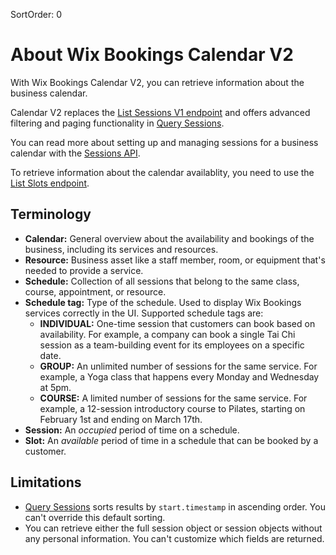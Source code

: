SortOrder: 0
# About Wix Bookings Calendar V2

With Wix Bookings Calendar V2, you can retrieve information about the business calendar. 

Calendar V2 replaces the [List Sessions V1 endpoint](https://dev.wix.com/api/rest/wix-bookings/calendar/sessions/list-sessions) 
and offers advanced filtering and paging functionality in [Query Sessions](https://dev.wix.com/api/rest/wix-bookings/calendar-v2/list-sessions).

You can read more about setting up and managing sessions for a business calendar with the 
[Sessions API](https://dev.wix.com/api/rest/wix-bookings/schedules-and-sessions/session/create-session).

To retrieve information about the calendar availablity, you need to use the 
[List Slots endpoint](https://dev.wix.com/api/rest/wix-bookings/calendar/sessions/list-slots).




## Terminology


* __Calendar:__ General overview about the availability and bookings of the business, including its services and resources.
* __Resource:__ Business asset like a staff member, room, or equipment that's needed to provide a service.
* __Schedule:__ Collection of all sessions that belong to the same class, course, appointment, or resource. 
* __Schedule tag:__ Type of the schedule. Used to display Wix Bookings services correctly in the UI. Supported schedule tags are:
  + __INDIVIDUAL:__ One-time session that customers can book based on availability. 
    For example, a company can book a single Tai Chi session as a team-building event for its employees on a specific date.
  + __GROUP:__ An unlimited number of sessions for the same service. 
    For example, a Yoga class that happens every Monday and Wednesday at 5pm. 
  + __COURSE:__ A limited number of sessions for the same service. 
    For example, a 12-session introductory course to Pilates, starting on February 1st and ending on March 17th. 
* __Session:__ An _occupied_ period of time on a schedule.
* __Slot:__ An _available_ period of time in a schedule that can be booked by a customer. 



## Limitations


+ [Query Sessions](https://dev.wix.com/api/rest/wix-bookings/calendar-v2/query-sessions) sorts results by `start.timestamp` in ascending order. 
  You can't override this default sorting.
+ You can retrieve either the full session object or session objects without any personal information. 
  You can't customize which fields are returned.